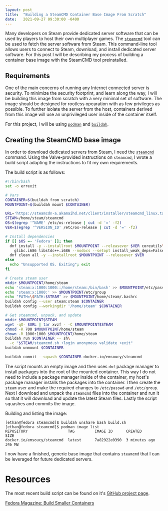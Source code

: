 ```yaml
---
layout: post
title:  "Building a SteamCMD Container Base Image From Scratch"
date:   2021-09-27 09:30:00 -0400
---
```

Many developers on Steam provide dedicated server software that can be used by players to host their own multiplayer games.
The [```steamcmd```](https://developer.valvesoftware.com/wiki/SteamCMD) tool can be used to fetch the server software from Steam.
This command-line tool allows users to connect to Steam, download, and install dedicated server software.
For this post I will be describing my process of building a container base image with the SteamCMD tool preinstalled.

## Requirements
One of the main concerns of running any Internet connected server is security.
To minimize the security footprint, and learn along the way, I will be building this image from scratch with a very minimal set of software.
The image should be designed for rootless opearation with as few privileges as possible.
To further isolate the server from the host, containers derived from this image will use an unprivileged user inside of the container itself.

For this project, I will be using [```podman```](https://podman.io/) and [```buildah```](https://buildah.io/).

## Creating the SteamCMD base image
In order to download dedicated servers from Steam, I need the [```steamcmd```](https://developer.valvesoftware.com/wiki/SteamCMD) command.
Using the Valve-provided instructions on ```steamcmd```, I wrote a build script adapting the instructions to fit my own requirements.

The build script is as follows:
```bash
#!/bin/bash
set -o errexit

# Vars
CONTAINER=$(buildah from scratch)
MOUNTPOINT=$(buildah mount $CONTAINER)

URL='https://steamcdn-a.akamaihd.net/client/installer/steamcmd_linux.tar.gz'
STEAM=/home/steam/steamcmd
OS=$(egrep '^NAME' /etc/os-release | cut -d '=' -f2)
VER=$(egrep '^VERSION_ID' /etc/os-release | cut -d '=' -f2)

# Install dependencies
if [[ $OS =~ 'Fedora' ]]; then
  dnf install -y --installroot $MOUNTPOINT --releasever $VER coreutils\
    glibc.i686 libstdc++.i686 --nodocs --setopt install_weak_deps=False
  dnf clean all -y --installroot $MOUNTPOINT --releasever $VER
else
  echo "Unsupported OS. Exiting"; exit
fi

# Create steam user
mkdir $MOUNTPOINT/home/steam
echo 'steam:x:1000:1000::/home/steam:/bin/bash' >> $MOUNTPOINT/etc/passwd
echo 'steam:x:1000:' >> $MOUNTPOINT/etc/group
echo "PATH=\$PATH:$STEAM" >> $MOUNTPOINT/home/steam/.bashrc
buildah config --user steam:steam $CONTAINER
buildah config --workingdir '/home/steam' $CONTAINER

# Get steamcmd, unpack, and update
mkdir $MOUNTPOINT$STEAM
wget -qO- $URL | tar xvzf - -C $MOUNTPOINT$STEAM
chmod -R 700 $MOUNTPOINT/home/steam
chown -R 1000:1000 $MOUNTPOINT/home/steam
buildah run $CONTAINER -- sh\
  -c "$STEAM/steamcmd.sh +login anonymous validate +exit"
buildah unmount $CONTAINER

buildah commit --squash $CONTAINER docker.io/emsoucy/steamcmd
```
The script mounts an empty image and then uses ```dnf``` package manager to install packages into the root of the mounted container.
This way I do not need to include a package manager inside of the container, my host's package manager installs the packages into the container.
I then create the ```steam``` user and make the required changes to ```/etc/passwd``` and ```/etc/group```.
Next I download and unpack the ```steamcmd``` files into the container and run it so that it will download and update the latest Steam files.
Lastly the script squashes and commits the image.

Building and listing the image:
```
[ethan@fedora steamcmd]$ buildah unshare bash build.sh 
[ethan@fedora steamcmd]$ podman image list
REPOSITORY                  TAG         IMAGE ID      CREATED        SIZE
docker.io/emsoucy/steamcmd  latest      7a82922e0390  3 minutes ago  346 MB
```
I now have a finished, generic base image that contains ```steamcmd``` that I can be leveraged for future dedicated servers.

# Resources
The most recent build script can be found on it's [GitHub project page](https://github.com/emsoucy/steamcmd).

[Fedora Magazine: Build Smaller Containers](https://fedoramagazine.org/build-smaller-containers/)
